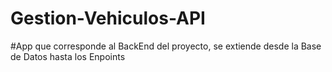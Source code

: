 # Gestion-Vehiculos-API
#App que corresponde al BackEnd del proyecto, se extiende desde la Base de Datos hasta los Enpoints
